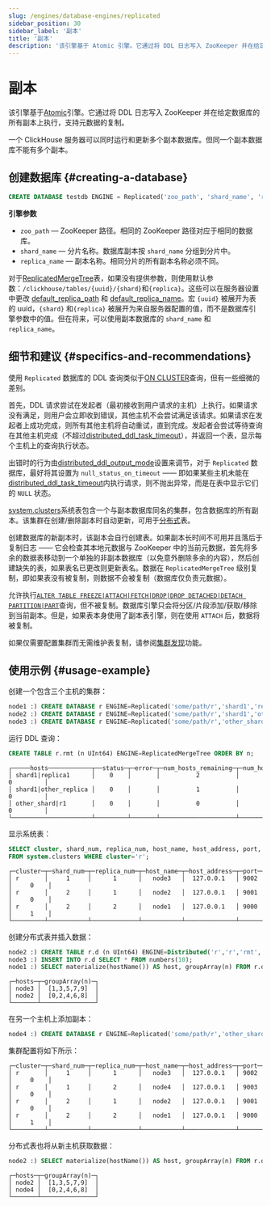```yaml
---
slug: /engines/database-engines/replicated
sidebar_position: 30
sidebar_label: '副本'
title: '副本'
description: '该引擎基于 Atomic 引擎。它通过将 DDL 日志写入 ZooKeeper 并在给定数据库的所有副本上执行，支持元数据的复制。'
---
```



# 副本

该引擎基于[Atomic](../../engines/database-engines/atomic.md)引擎。它通过将 DDL 日志写入 ZooKeeper 并在给定数据库的所有副本上执行，支持元数据的复制。

一个 ClickHouse 服务器可以同时运行和更新多个副本数据库。但同一个副本数据库不能有多个副本。

## 创建数据库 {#creating-a-database}
``` sql
CREATE DATABASE testdb ENGINE = Replicated('zoo_path', 'shard_name', 'replica_name') [SETTINGS ...]
```

**引擎参数**

- `zoo_path` — ZooKeeper 路径。相同的 ZooKeeper 路径对应于相同的数据库。
- `shard_name` — 分片名称。数据库副本按 `shard_name` 分组到分片中。
- `replica_name` — 副本名称。相同分片的所有副本名称必须不同。

对于[ReplicatedMergeTree](/engines/table-engines/mergetree-family/replication)表，如果没有提供参数，则使用默认参数：`/clickhouse/tables/{uuid}/{shard}`和`{replica}`。这些可以在服务器设置中更改 [default_replica_path](../../operations/server-configuration-parameters/settings.md#default_replica_path) 和 [default_replica_name](../../operations/server-configuration-parameters/settings.md#default_replica_name)。宏 `{uuid}` 被展开为表的 uuid，`{shard}` 和`{replica}` 被展开为来自服务器配置的值，而不是数据库引擎参数中的值。但在将来，可以使用副本数据库的 `shard_name` 和 `replica_name`。

## 细节和建议 {#specifics-and-recommendations}

使用 `Replicated` 数据库的 DDL 查询类似于[ON CLUSTER](../../sql-reference/distributed-ddl.md)查询，但有一些细微的差别。

首先，DDL 请求尝试在发起者（最初接收到用户请求的主机）上执行。如果请求没有满足，则用户会立即收到错误，其他主机不会尝试满足该请求。如果请求在发起者上成功完成，则所有其他主机将自动重试，直到完成。发起者会尝试等待查询在其他主机完成（不超过[distributed_ddl_task_timeout](../../operations/settings/settings.md#distributed_ddl_task_timeout)），并返回一个表，显示每个主机上的查询执行状态。

出错时的行为由[distributed_ddl_output_mode](../../operations/settings/settings.md#distributed_ddl_output_mode)设置来调节，对于 `Replicated` 数据库，最好将其设置为 `null_status_on_timeout` —— 即如果某些主机未能在[distributed_ddl_task_timeout](../../operations/settings/settings.md#distributed_ddl_task_timeout)内执行请求，则不抛出异常，而是在表中显示它们的 `NULL` 状态。

[system.clusters](../../operations/system-tables/clusters.md)系统表包含一个与副本数据库同名的集群，包含数据库的所有副本。该集群在创建/删除副本时自动更新，可用于[分布式](/engines/table-engines/special/distributed)表。

创建数据库的新副本时，该副本会自行创建表。如果副本长时间不可用并且落后于复制日志 —— 它会检查其本地元数据与 ZooKeeper 中的当前元数据，首先将多余的数据表移动到一个单独的非副本数据库（以免意外删除多余的内容），然后创建缺失的表，如果表名已更改则更新表名。数据在 `ReplicatedMergeTree` 级别复制，即如果表没有被复制，则数据不会被复制（数据库仅负责元数据）。

允许执行[`ALTER TABLE FREEZE|ATTACH|FETCH|DROP|DROP DETACHED|DETACH PARTITION|PART`](../../sql-reference/statements/alter/partition.md)查询，但不被复制。数据库引擎只会将分区/片段添加/获取/移除到当前副本。但是，如果表本身使用了副本表引擎，则在使用 `ATTACH` 后，数据将被复制。

如果仅需要配置集群而无需维护表复制，请参阅[集群发现](../../operations/cluster-discovery.md)功能。

## 使用示例 {#usage-example}

创建一个包含三个主机的集群：

``` sql
node1 :) CREATE DATABASE r ENGINE=Replicated('some/path/r','shard1','replica1');
node2 :) CREATE DATABASE r ENGINE=Replicated('some/path/r','shard1','other_replica');
node3 :) CREATE DATABASE r ENGINE=Replicated('some/path/r','other_shard','{replica}');
```

运行 DDL 查询：

``` sql
CREATE TABLE r.rmt (n UInt64) ENGINE=ReplicatedMergeTree ORDER BY n;
```

``` text
┌─────hosts────────────┬──status─┬─error─┬─num_hosts_remaining─┬─num_hosts_active─┐
│ shard1|replica1      │    0    │       │          2          │        0         │
│ shard1|other_replica │    0    │       │          1          │        0         │
│ other_shard|r1       │    0    │       │          0          │        0         │
└──────────────────────┴─────────┴───────┴─────────────────────┴──────────────────┘
```

显示系统表：

``` sql
SELECT cluster, shard_num, replica_num, host_name, host_address, port, is_local
FROM system.clusters WHERE cluster='r';
```

``` text
┌─cluster─┬─shard_num─┬─replica_num─┬─host_name─┬─host_address─┬─port─┬─is_local─┐
│ r       │     1     │      1      │   node3   │  127.0.0.1   │ 9002 │     0    │
│ r       │     2     │      1      │   node2   │  127.0.0.1   │ 9001 │     0    │
│ r       │     2     │      2      │   node1   │  127.0.0.1   │ 9000 │     1    │
└─────────┴───────────┴─────────────┴───────────┴──────────────┴──────┴──────────┘
```

创建分布式表并插入数据：

``` sql
node2 :) CREATE TABLE r.d (n UInt64) ENGINE=Distributed('r','r','rmt', n % 2);
node3 :) INSERT INTO r.d SELECT * FROM numbers(10);
node1 :) SELECT materialize(hostName()) AS host, groupArray(n) FROM r.d GROUP BY host;
```

``` text
┌─hosts─┬─groupArray(n)─┐
│ node3 │  [1,3,5,7,9]  │
│ node2 │  [0,2,4,6,8]  │
└───────┴───────────────┘
```

在另一个主机上添加副本：

``` sql
node4 :) CREATE DATABASE r ENGINE=Replicated('some/path/r','other_shard','r2');
```

集群配置将如下所示：

``` text
┌─cluster─┬─shard_num─┬─replica_num─┬─host_name─┬─host_address─┬─port─┬─is_local─┐
│ r       │     1     │      1      │   node3   │  127.0.0.1   │ 9002 │     0    │
│ r       │     1     │      2      │   node4   │  127.0.0.1   │ 9003 │     0    │
│ r       │     2     │      1      │   node2   │  127.0.0.1   │ 9001 │     0    │
│ r       │     2     │      2      │   node1   │  127.0.0.1   │ 9000 │     1    │
└─────────┴───────────┴─────────────┴───────────┴──────────────┴──────┴──────────┘
```

分布式表也将从新主机获取数据：

```sql
node2 :) SELECT materialize(hostName()) AS host, groupArray(n) FROM r.d GROUP BY host;
```

```text
┌─hosts─┬─groupArray(n)─┐
│ node2 │  [1,3,5,7,9]  │
│ node4 │  [0,2,4,6,8]  │
└───────┴───────────────┘
```
